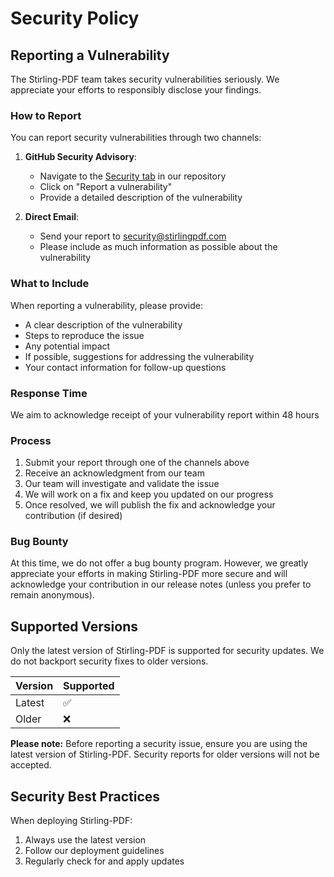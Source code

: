 # Security Policy

## Reporting a Vulnerability

The Stirling-PDF team takes security vulnerabilities seriously. We appreciate your efforts to responsibly disclose your findings.

### How to Report

You can report security vulnerabilities through two channels:

1. **GitHub Security Advisory**: 
   - Navigate to the [Security tab](https://github.com/Stirling-Tools/Stirling-PDF/security) in our repository
   - Click on "Report a vulnerability"
   - Provide a detailed description of the vulnerability

2. **Direct Email**:
   - Send your report to security@stirlingpdf.com
   - Please include as much information as possible about the vulnerability

### What to Include

When reporting a vulnerability, please provide:

- A clear description of the vulnerability
- Steps to reproduce the issue
- Any potential impact
- If possible, suggestions for addressing the vulnerability
- Your contact information for follow-up questions

### Response Time

We aim to acknowledge receipt of your vulnerability report within 48 hours

### Process

1. Submit your report through one of the channels above
2. Receive an acknowledgment from our team
3. Our team will investigate and validate the issue
4. We will work on a fix and keep you updated on our progress
5. Once resolved, we will publish the fix and acknowledge your contribution (if desired)

### Bug Bounty

At this time, we do not offer a bug bounty program. However, we greatly appreciate your efforts in making Stirling-PDF more secure and will acknowledge your contribution in our release notes (unless you prefer to remain anonymous).

## Supported Versions

Only the latest version of Stirling-PDF is supported for security updates. We do not backport security fixes to older versions.

| Version | Supported          |
| ------- | ------------------ |
| Latest  | :white_check_mark: |
| Older   | :x:               |

**Please note:** Before reporting a security issue, ensure you are using the latest version of Stirling-PDF. Security reports for older versions will not be accepted.

## Security Best Practices

When deploying Stirling-PDF:

1. Always use the latest version
2. Follow our deployment guidelines
3. Regularly check for and apply updates
